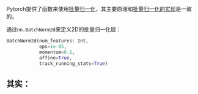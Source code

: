 Pytorch提供了函数来使用[批量归一化](批量归一化.md)，其主要原理和[批量归一化的实现](批量归一化的实现.md)是一致的。

通过`nn.BatchNorm2d`来定义2D的批量归一化层：
```python
BatchNorm2d(num_features: Int,
			eps=1e-05,
			momentum=0.1,
			affine=True,
			track_running_stats=True)
```
其实：
- 